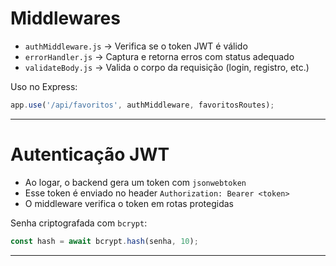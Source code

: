 # Middlewares

- `authMiddleware.js` → Verifica se o token JWT é válido
- `errorHandler.js` → Captura e retorna erros com status adequado
- `validateBody.js` → Valida o corpo da requisição (login, registro, etc.)

Uso no Express:

```js
app.use('/api/favoritos', authMiddleware, favoritosRoutes);
```

---
# Autenticação JWT

- Ao logar, o backend gera um token com `jsonwebtoken`
- Esse token é enviado no header `Authorization: Bearer <token>`
- O middleware verifica o token em rotas protegidas

Senha criptografada com `bcrypt`:

```js
const hash = await bcrypt.hash(senha, 10);
```

---